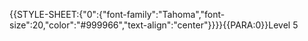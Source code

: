 {{STYLE-SHEET:{"0":{"font-family":"Tahoma","font-size":20,"color":"#999966","text-align":"center"}}}}{{PARA:0}}Level 5